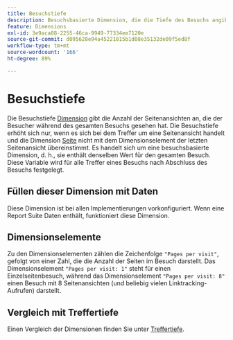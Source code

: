 ```yaml
---
title: Besuchstiefe
description: Besuchsbasierte Dimension, die die Tiefe des Besuchs angibt.
feature: Dimensions
exl-id: 3e9aca08-2255-46ca-9949-77334ee7120e
source-git-commit: d095628e94a45221815b1d08e35132de09f5ed8f
workflow-type: tm+mt
source-wordcount: '166'
ht-degree: 89%

---
```


# Besuchstiefe

Die Besuchstiefe [Dimension](overview.md) gibt die Anzahl der Seitenansichten an, die der Besucher während des gesamten Besuchs gesehen hat. Die Besuchstiefe erhöht sich nur, wenn es sich bei dem Treffer um eine Seitenansicht handelt und die Dimension [Seite](page.md) nicht mit dem Dimensionselement der letzten Seitenansicht übereinstimmt. Es handelt sich um eine besuchsbasierte Dimension, d. h., sie enthält denselben Wert für den gesamten Besuch. Diese Variable wird für alle Treffer eines Besuchs nach Abschluss des Besuchs festgelegt.

## Füllen dieser Dimension mit Daten

Diese Dimension ist bei allen Implementierungen vorkonfiguriert. Wenn eine Report Suite Daten enthält, funktioniert diese Dimension.

## Dimensionselemente

Zu den Dimensionselementen zählen die Zeichenfolge `"Pages per visit"`, gefolgt von einer Zahl, die die Anzahl der Seiten im Besuch darstellt. Das Dimensionselement `"Pages per visit: 1"` steht für einen Einzelseitenbesuch, während das Dimensionselement `"Pages per visit: 8"` einen Besuch mit 8 Seitenansichten (und beliebig vielen Linktracking-Aufrufen) darstellt.

## Vergleich mit Treffertiefe

Einen Vergleich der Dimensionen finden Sie unter [Treffertiefe](hit-depth.md).
